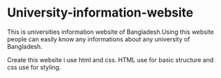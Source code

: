 # University-information-website

This is universities information website of Bangladesh.Using this website people can easily know any informations about any university of Bangladesh.

Create this website i use html and css. HTML use for basic structure and css use for styling.
